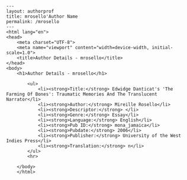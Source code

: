 
    ---
    layout: authorprof
    title: mrosello'Author Name 
    permalink: /mrosello
    ---
    <html lang="en">
    <head>
        <meta charset="UTF-8">
        <meta name="viewport" content="width=device-width, initial-scale=1.0">
        <title>Author Details - mrosello</title>
    </head>
    <body>
        <h1>Author Details - mrosello</h1>
        
            <ul>
                <li><strong>Title:</strong> Edwidge Danticat's 'The Farming Of Bones': Traumatic Memories And The Translucent Narrator</li>
                <li><strong>Author:</strong> Mireille Rosello</li>
                <li><strong>Descriptor:</strong> </li>
                <li><strong>Genre:</strong> Essay</li>
                <li><strong>Language:</strong> English</li>
                <li><strong>Pub ID:</strong> mona_jamaica</li>
                <li><strong>Pubdate:</strong> 2006</li>
                <li><strong>Publisher:</strong> University of the West Indies Press</li>
                <li><strong>Translation:</strong> n</li>
            </ul>
            <hr>
            
        </body>
        </html>
        